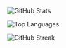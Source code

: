 ![GitHub Stats](https://versel-fork.vercel.app/api?username=akoc95&count_private=true&layout=compact&theme=vue)

![Top Languages](https://versel-fork.vercel.app/api/top-langs/?username=akoc95&count_private=true&layout=compact&theme=merko)

![GitHub Streak](https://github-readme-streak-stats.herokuapp.com?user=akoc95&count_private=true&theme=gruvbox_light)
